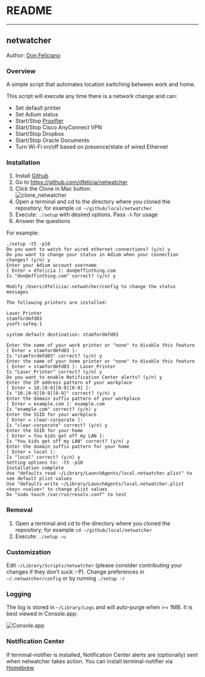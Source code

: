 # README
***

## netwatcher
[id]: don@effinthing.com "Don Feliciano"
Author: [Don Feliciano][id]<br />

### Overview
A simple script that automates location switching between work and home.

This script will execute any time there is a network change and can:

* Set default printer
* Set Adium status
* Start/Stop [Proxifier](http://www.proxifier.com)
* Start/Stop Cisco AnyConnect VPN
* Start/Stop Dropbox
* Start/Stop Oracle Documents
* Turn Wi-Fi on/off based on presence/state of wired Ethernet

### Installation

1. Install [Github](http://mac.github.com)
2. Go to <https://github.com/dfelicia/netwatcher>
3. Click the Clone in Mac button:<br />![clone_netwatcher](http://effinthing.com/netwatcher/clone_netwatcher.png "Clone netwatcher")
4. Open a terminal and cd to the directory where you cloned the repository; for example `cd ~/github/local/netwatcher`
5. Execute: `./setup` with desired options. Pass `-h` for usage
6. Answer the questions

For example:
	
    ./setup -t5 -p10
    Do you want to watch for wired ethernet connections? (y/n) y
    Do you want to change your status in Adium when your connection changes? (y/n) y
    Enter your Adium account username
    [ Enter = dfelicia ]: don@effinthing.com
    Is "don@effinthing.com" correct? (y/n) y

    Modify /Users/dfelicia/.netwatcher/config to change the status messages

    The following printers are installed:

    Laser_Printer
    stamfordmfd03
    ysoft-safeq-1

    system default destination: stamfordmfd03

    Enter the name of your work printer or "none" to disable this feature
    [ Enter = stamfordmfd03 ]:
    Is "stamfordmfd03" correct? (y/n) y
    Enter the name of your home printer or "none" to disable this feature
    [ Enter = stamfordmfd03 ]: Laser_Printer
    Is "Laser_Printer" correct? (y/n) y
    Do you want to enable Notification Center alerts? (y/n) y
    Enter the IP address pattern of your workplace
    [ Enter = 10.[0-9][0-9][0-9] ]:
    Is "10.[0-9][0-9][0-9]" correct? (y/n) y
    Enter the domain suffix pattern of your workplace
    [ Enter = example.com ]: example.com
    Is "example.com" correct? (y/n) y
    Enter the SSID for your workplace
    [ Enter = clear-corporate ]:
    Is "clear-corporate" correct? (y/n) y
    Enter the SSID for your home
    [ Enter = You kids get off my LAN ]:
    Is "You kids get off my LAN" correct? (y/n) y
    Enter the domain suffix pattern for your home
    [ Enter = local ]:
    Is "local" correct? (y/n) y
    Setting options to: -t5 -p10
    Installation complete
    Use "defaults read ~/Library/LaunchAgents/local.netwatcher.plist" to see default plist values
    Use "defaults write ~/Library/LaunchAgents/local.netwatcher.plist <key> <value>" to change plist values
    Do "sudo touch /var/run/resolv.conf" to test
	
### Removal
1. Open a terminal and cd to the directory where you cloned the repository; for example `cd ~/github/local/netwatcher`
2. Execute: `./setup –u`

### Customization
Edit `~/Library/Scripts/netwatcher` (please consider contributing your changes if they don’t suck :-P). Change preferences in `~/.netwatcher/config` or by running `./setup -r`

### Logging
The log is stored in `~/Library/Logs` and will auto-purge when >= 1MB. It is best viewed in Console.app:<br />

![Console.app](http://effinthing.com/netwatcher/console_app.png)

### Notification Center
If terminal-notifier is installed, Notification Center alerts are (optionally) sent when netwatcher takes action. You can install terminal-notifier via [Homebrew](https://formulae.brew.sh/formula/terminal-notifier) <br />